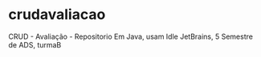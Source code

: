 # crudavaliacao
CRUD - Avaliação - Repositorio
Em Java, usam Idle JetBrains, 5 Semestre de ADS, turmaB
